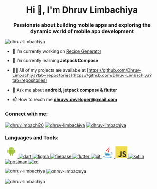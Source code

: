<h1 align="center">Hi 👋, I'm Dhruv Limbachiya</h1>
<h3 align="center">Passionate about building mobile apps and exploring the dynamic world of mobile app development</h3>

<p align="left"> <img src="https://komarev.com/ghpvc/?username=dhruv-limbachiya&label=Profile%20views&color=0e75b6&style=flat" alt="dhruv-limbachiya" /> </p>

- 🔭 I’m currently working on [Recipe Generator](https://github.com/Dhruv-Limbachiya/recipe-generator)

- 🌱 I’m currently learning **Jetpack Compose**

- 👨‍💻 All of my projects are available at [https://github.com/Dhruv-Limbachiya?tab=repositories](https://github.com/Dhruv-Limbachiya?tab=repositories)

- 💬 Ask me about **android, jetpack compose & flutter**

- 📫 How to reach me **dhruvv.developer@gmail.com**

<h3 align="left">Connect with me:</h3>
<p align="left">
<a href="https://twitter.com/dhruvlimbachi20" target="blank"><img align="center" src="https://raw.githubusercontent.com/rahuldkjain/github-profile-readme-generator/master/src/images/icons/Social/twitter.svg" alt="dhruvlimbachi20" height="30" width="40" /></a>
<a href="https://linkedin.com/in/dhruv-limbachiya" target="blank"><img align="center" src="https://raw.githubusercontent.com/rahuldkjain/github-profile-readme-generator/master/src/images/icons/Social/linked-in-alt.svg" alt="dhruv-limbachiya" height="30" width="40" /></a>
<a href="https://stackoverflow.com/users/dhruv-limbachiya" target="blank"><img align="center" src="https://raw.githubusercontent.com/rahuldkjain/github-profile-readme-generator/master/src/images/icons/Social/stack-overflow.svg" alt="dhruv-limbachiya" height="30" width="40" /></a>
</p>

<h3 align="left">Languages and Tools:</h3>
<p align="left"> <a href="https://developer.android.com" target="_blank" rel="noreferrer"> <img src="https://raw.githubusercontent.com/devicons/devicon/master/icons/android/android-original-wordmark.svg" alt="android" width="40" height="40"/> </a> <a href="https://dart.dev" target="_blank" rel="noreferrer"> <img src="https://www.vectorlogo.zone/logos/dartlang/dartlang-icon.svg" alt="dart" width="40" height="40"/> </a> <a href="https://www.figma.com/" target="_blank" rel="noreferrer"> <img src="https://www.vectorlogo.zone/logos/figma/figma-icon.svg" alt="figma" width="40" height="40"/> </a> <a href="https://firebase.google.com/" target="_blank" rel="noreferrer"> <img src="https://www.vectorlogo.zone/logos/firebase/firebase-icon.svg" alt="firebase" width="40" height="40"/> </a> <a href="https://flutter.dev" target="_blank" rel="noreferrer"> <img src="https://www.vectorlogo.zone/logos/flutterio/flutterio-icon.svg" alt="flutter" width="40" height="40"/> </a> <a href="https://git-scm.com/" target="_blank" rel="noreferrer"> <img src="https://www.vectorlogo.zone/logos/git-scm/git-scm-icon.svg" alt="git" width="40" height="40"/> </a> <a href="https://www.java.com" target="_blank" rel="noreferrer"> <img src="https://raw.githubusercontent.com/devicons/devicon/master/icons/java/java-original.svg" alt="java" width="40" height="40"/> </a> <a href="https://developer.mozilla.org/en-US/docs/Web/JavaScript" target="_blank" rel="noreferrer"> <img src="https://raw.githubusercontent.com/devicons/devicon/master/icons/javascript/javascript-original.svg" alt="javascript" width="40" height="40"/> </a> <a href="https://kotlinlang.org" target="_blank" rel="noreferrer"> <img src="https://www.vectorlogo.zone/logos/kotlinlang/kotlinlang-icon.svg" alt="kotlin" width="40" height="40"/> </a> <a href="https://postman.com" target="_blank" rel="noreferrer"> <img src="https://www.vectorlogo.zone/logos/getpostman/getpostman-icon.svg" alt="postman" width="40" height="40"/> </a> <a href="https://www.adobe.com/products/xd.html" target="_blank" rel="noreferrer"> <img src="https://cdn.worldvectorlogo.com/logos/adobe-xd.svg" alt="xd" width="40" height="40"/> </a> </p>

<p><img align="left" src="https://github-readme-stats.vercel.app/api/top-langs?username=dhruv-limbachiya&show_icons=true&locale=en&layout=compact" alt="dhruv-limbachiya" /></p>

<p>&nbsp;<img align="center" src="https://github-readme-stats.vercel.app/api?username=dhruv-limbachiya&show_icons=true&locale=en" alt="dhruv-limbachiya" /></p>

<p><img align="center" src="https://github-readme-streak-stats.herokuapp.com/?user=dhruv-limbachiya&" alt="dhruv-limbachiya" /></p>
